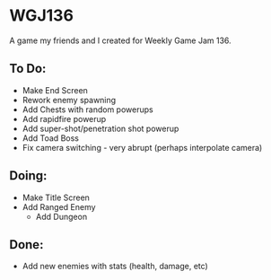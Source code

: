 # WGJ136
 A game my friends and I created for Weekly Game Jam 136.
 
 ## To Do:
  * Make End Screen
  * Rework enemy spawning
  * Add Chests with random powerups
  * Add rapidfire powerup
  * Add super-shot/penetration shot powerup
  * Add Toad Boss
  * Fix camera switching - very abrupt (perhaps interpolate camera)

## Doing:
  * Make Title Screen
  * Add Ranged Enemy
    * Add Dungeon

## Done:
  * Add new enemies with stats (health, damage, etc)
